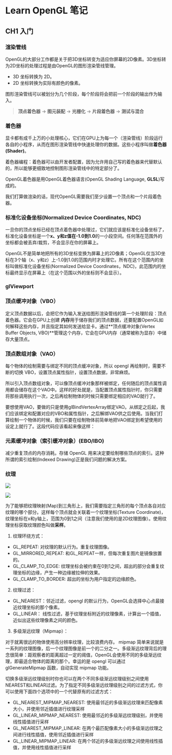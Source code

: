 # Learn OpenGL 笔记

## CH1 入门

### 渲染管线

OpenGL的大部分工作都是关于把3D坐标转变为适应你屏幕的2D像素。3D坐标转为2D坐标的处理过程是由OpenGL的图形渲染管线管理。

- 3D 坐标转换为 2D。
- 2D 坐标转换为实际有颜色的像素。

图形渲染管线可以被划分为几个阶段，每个阶段将会把前一个阶段的输出作为输入。

> **顶点着色器** -> **图元装配** -> **光栅化** -> **片段着色器** -> **测试与混合**

### 着色器

显卡都有成千上万的小处理核心，它们在GPU上为每一个（渲染管线）阶段运行各自的小程序，从而在图形渲染管线中快速处理你的数据。这些小程序叫做**着色器(Shader)**。

着色器编程：着色器可以由开发者配置，因为允许用自己写的着色器来代替默认的，所以能够更细致地控制图形渲染管线中的特定部分了。

OpenGL着色器是用OpenGL着色器语言(OpenGL Shading Language, **GLSL**)写成的。

我们打算做渲染的话，现代OpenGL需要我们至少设置一个顶点和一个片段着色器。

### 标准化设备坐标(Normalized Device Coordinates, NDC)

一旦你的顶点坐标已经在顶点着色器中处理过，它们就应该是标准化设备坐标了，标准化设备坐标是一个**x、y和z值在-1.0到1.0**的一小段空间。任何落在范围外的坐标都会被丢弃/裁剪，不会显示在你的屏幕上。

OpenGL不是简单地把所有的3D坐标变换为屏幕上的2D像素；OpenGL仅当3D坐标在3个轴（x、y和z）上-1.0到1.0的范围内时才处理它。所有在这个范围内的坐标叫做标准化设备坐标(Normalized Device Coordinates，NDC)，此范围内的坐标最终显示在屏幕上（在这个范围以外的坐标则不会显示）。

### glViewport

### 顶点缓冲对象（VBO）

定义顶点数据以后，会把它作为输入发送给图形渲染管线的第一个处理阶段：顶点着色器。它会在GPU上创建 **内存**用于储存我们的顶点数据，还要配置OpenGL如何解释这些内存，并且指定其如何发送给显卡。通过**顶点缓冲对象(Vertex Buffer Objects, VBO)**管理这个内存，它会在GPU内存（通常被称为显存）中储存大量顶点。

### 顶点数组对象（VAO）

每个物体的绘制需要与绑定不同的顶点缓冲对象，所以 opengl 再绘制时，需要不断的切换 VBO，设置顶点属性指针，设置顶点数据，非常麻烦。

所以引入顶点数组对象，可以像顶点缓冲对象那样被绑定，任何随后的顶点属性调用都会储存在这个VAO中。这样的好处就是，当配置顶点属性指针时，你只需要将那些调用执行一次，之后再绘制物体的时候只需要绑定相应的VAO就行了。

要想使用VAO，要做的只是使用glBindVertexArray绑定VAO。从绑定之后起，我们应该绑定和配置对应的VBO和属性指针，之后解绑VAO供之后使用。当我们打算绘制一个物体的时候，我们只要在绘制物体前简单地把VAO绑定到希望使用的设定上就行了。这段代码应该看起来像这样：

### 元素缓冲对象（索引缓冲对象）(EBO/IBO)

减少重复顶点的内存消耗。存储 OpenGL 用来决定要绘制哪些顶点的索引。这种所谓的索引绘制(Indexed Drawing)正是我们问题的解决方案。

### 纹理

![](./static/textures.png)

![](./statilc/tex_coords.png)

为了能够把纹理映射(Map)到三角形上，我们需要指定三角形的每个顶点各自对应纹理的哪个部分。这样每个顶点就会关联着一个纹理坐标(Texture Coordinate)，纹理坐标在x和y轴上，范围为0到1之间（注意我们使用的是2D纹理图像）。使用纹理坐标获取纹理颜色叫做**采样**。

1) 纹理环绕方式：

- GL_REPEAT: 对纹理的默认行为。重复纹理图像。
- GL_MIRRORED_REPEAT: 和GL_REPEAT一样，但每次重复图片是镜像放置的。
- GL_CLAMP_TO_EDGE: 纹理坐标会被约束在0到1之间，超出的部分会重复纹理坐标的边缘，产生一种边缘被拉伸的效果。
- GL_CLAMP_TO_BORDER: 超出的坐标为用户指定的边缘颜色。

2) 纹理过滤：

- GL_NEAREST：邻近过滤，opengl 的默认行为，OpenGL会选择中心点最接近纹理坐标的那个像素。
- GL_LINEAR： 线性过滤，基于纹理坐标附近的纹理像素，计算出一个插值，近似出这些纹理像素之间的颜色。

3) 多级渐远纹理（Mipmap）：

对于就离很远的物体使用高分辨率纹理，比较浪费内存。 mipmap 简单来说就是一系列的纹理图像，后一个纹理图像是前一个的二分之一。多级渐远纹理背后的理念很简单：距观察者的距离超过一定的阈值，OpenGL会使用不同的多级渐远纹理，即最适合物体的距离的那个。幸运的是 opengl 可以通过 glGenerateMipmap 函数，自动实现 mipmap 功能。

切换多级渐远纹理级别时你也可以在两个不同多级渐远纹理级别之间使用NEAREST和LINEAR过滤。为了指定不同多级渐远纹理级别之间的过滤方式，你可以使用下面四个选项中的一个代替原有的过滤方式：

- GL_NEAREST_MIPMAP_NEAREST: 使用最邻近的多级渐远纹理来匹配像素大小，并使用邻近插值进行纹理采样
- GL_LINEAR_MIPMAP_NEAREST: 使用最邻近的多级渐远纹理级别，并使用线性插值进行采样
- GL_NEAREST_MIPMAP_LINEAR: 在两个最匹配像素大小的多级渐远纹理之间进行线性插值，使用邻近插值进行采样
- GL_LINEAR_MIPMAP_LINEAR: 在两个邻近的多级渐远纹理之间使用线性插值，并使用线性插值进行采样
